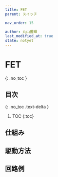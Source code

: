 ```yaml
---
title: FET
parent: スイッチ

nav_order: 15

author: 丸山響輝
last_modified_at: true
state: notyet
---
```


# **FET**
{: .no_toc }

## 目次
{: .no_toc .text-delta }

1. TOC
{:toc}

## 仕組み
## 駆動方法
## 回路例
